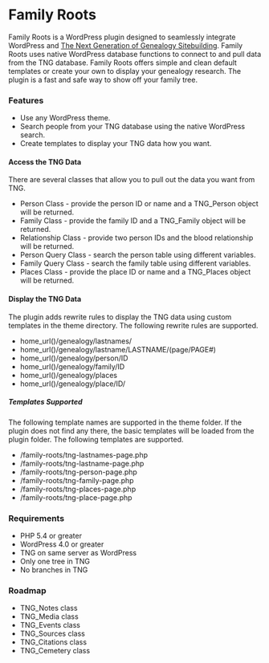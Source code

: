 # Family Roots
Family Roots is a WordPress plugin designed to seamlessly integrate WordPress and [The Next Generation of Genealogy Sitebuilding](http://www.tngsitebuilding.com). Family Roots uses native WordPress database functions to connect to and pull data from the TNG database. Family Roots offers simple and clean default templates or create your own to display your genealogy research. The plugin is a fast and safe way to show off your family tree. 

### Features
* Use any WordPress theme.
* Search people from your TNG database using the native WordPress search.
* Create templates to display your TNG data how you want.

#### Access the TNG Data
There are several classes that allow you to pull out the data you want from TNG.
* Person Class - provide the person ID or name and a TNG_Person object will be returned.
* Family Class - provide the family ID and a TNG_Family object will be returned.
* Relationship Class - provide two person IDs and the blood relationship will be returned.
* Person Query Class - search the person table using different variables.
* Family Query Class - search the family table using different variables.
* Places Class - provide the place ID or name and a TNG_Places object will be returned.

#### Display the TNG Data
The plugin adds rewrite rules to display the TNG data using custom templates in the theme directory. The following rewrite rules are supported.
* home_url()/genealogy/lastnames/
* home_url()/genealogy/lastname/LASTNAME/(page/PAGE#)
* home_url()/genealogy/person/ID
* home_url()/genealogy/family/ID
* home_url()/genealogy/places
* home_url()/genealogy/place/ID/

##### Templates Supported
The following template names are supported in the theme folder. If the plugin does not find any there, the basic templates will be loaded from the plugin folder. The following templates are supported.
* /family-roots/tng-lastnames-page.php
* /family-roots/tng-lastname-page.php
* /family-roots/tng-person-page.php
* /family-roots/tng-family-page.php
* /family-roots/tng-places-page.php
* /family-roots/tng-place-page.php

### Requirements
* PHP 5.4 or greater
* WordPress 4.0 or greater
* TNG on same server as WordPress
* Only one tree in TNG
* No branches in TNG

### Roadmap
* TNG_Notes class
* TNG_Media class
* TNG_Events class
* TNG_Sources class
* TNG_Citations class
* TNG_Cemetery class
